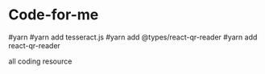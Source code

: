 # Code-for-me
#yarn
#yarn add tesseract.js
#yarn add @types/react-qr-reader
#yarn add react-qr-reader

all coding resource 
